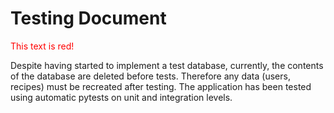 # Testing Document
<font color="red">This text is red!</font>

Despite having started to implement a test database, currently, the contents of the database are deleted before tests. Therefore any data (users, recipes) must be recreated after testing. The application has been tested using automatic pytests on unit and integration levels.


